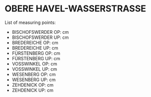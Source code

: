 # OBERE HAVEL-WASSERSTRASSE

List of measuring points:

* BISCHOFSWERDER OP: <Value topic="rivers/pegel-online/OHW/BISCHOFSWERDER OP/measurementValue"/> cm
* BISCHOFSWERDER UP: <Value topic="rivers/pegel-online/OHW/BISCHOFSWERDER UP/measurementValue"/> cm
* BREDEREICHE OP: <Value topic="rivers/pegel-online/OHW/BREDEREICHE OP/measurementValue"/> cm
* BREDEREICHE UP: <Value topic="rivers/pegel-online/OHW/BREDEREICHE UP/measurementValue"/> cm
* FÜRSTENBERG OP: <Value topic="rivers/pegel-online/OHW/FÜRSTENBERG OP/measurementValue"/> cm
* FÜRSTENBERG UP: <Value topic="rivers/pegel-online/OHW/FÜRSTENBERG UP/measurementValue"/> cm
* VOSSWINKEL OP: <Value topic="rivers/pegel-online/OHW/VOßWINKEL OP/measurementValue"/> cm
* VOSSWINKEL UP: <Value topic="rivers/pegel-online/OHW/VOßWINKEL UP/measurementValue"/> cm
* WESENBERG OP: <Value topic="rivers/pegel-online/OHW/WESENBERG OP/measurementValue"/> cm
* WESENBERG UP: <Value topic="rivers/pegel-online/OHW/WESENBERG UP/measurementValue"/> cm
* ZEHDENICK OP: <Value topic="rivers/pegel-online/OHW/ZEHDENICK OP/measurementValue"/> cm
* ZEHDENICK UP: <Value topic="rivers/pegel-online/OHW/ZEHDENICK UP/measurementValue"/> cm
